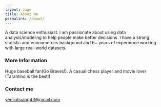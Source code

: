 ```yaml
---
layout: page
title: About Me
permalink: /about/
---
```


A data science enthusiast. I am passionate about using data analysis/modeling to help people make better decisions. I have a strong statistic and econometrics backgound and 6+ years of experience working with large real-world datasets.

### More Information

Huge baseball fan(Go Braves!).
A casual chess player and movie lover (Tarantino is the best!) 

### Contact me

[yenlinhuang43@gmail.com](mailto:yenlinhuang43@gmail.com)